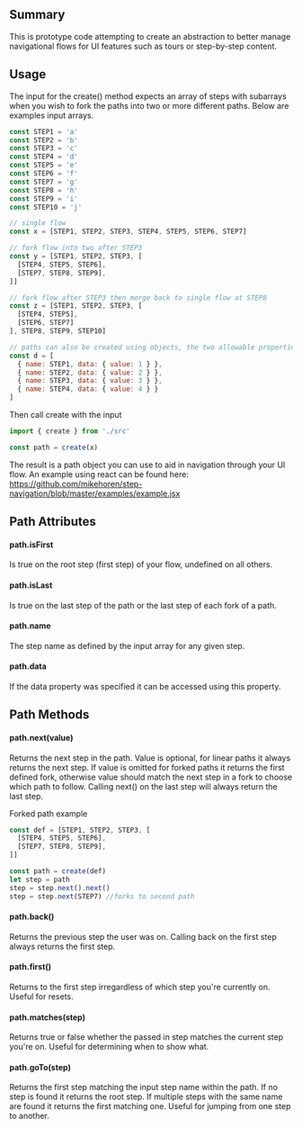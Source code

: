 Summary
-------

This is prototype code attempting to create an abstraction to better manage navigational flows for UI features such as tours or step-by-step content.

Usage
-----

The input for the create() method expects an array of steps with subarrays when you wish to fork the paths into two or more different paths. Below are examples input arrays.

```javascript
const STEP1 = 'a'
const STEP2 = 'b'
const STEP3 = 'c'
const STEP4 = 'd'
const STEP5 = 'e'
const STEP6 = 'f'
const STEP7 = 'g'
const STEP8 = 'h'
const STEP9 = 'i'
const STEP10 = 'j'

// single flow
const x = [STEP1, STEP2, STEP3, STEP4, STEP5, STEP6, STEP7]

// fork flow into two after STEP3
const y = [STEP1, STEP2, STEP3, [
  [STEP4, STEP5, STEP6],
  [STEP7, STEP8, STEP9],
]]

// fork flow after STEP3 then merge back to single flow at STEP8
const z = [STEP1, STEP2, STEP3, [
  [STEP4, STEP5],
  [STEP6, STEP7]
], STEP8, STEP9, STEP10]

// paths can also be created using objects, the two allowable properties are "name" and "data", "name" is required in this format.
const d = [
  { name: STEP1, data: { value: 1 } }, 
  { name: STEP2, data: { value: 2 } }, 
  { name: STEP3, data: { value: 3 } }, 
  { name: STEP4, data: { value: 4 } }
]

```

Then call create with the input

```javascript
import { create } from './src'

const path = create(x)
```

The result is a path object you can use to aid in navigation through your UI flow. An example using react can be found here: https://github.com/mikehoren/step-navigation/blob/master/examples/example.jsx

Path Attributes
---------------

#### path.isFirst

Is true on the root step (first step) of your flow, undefined on all others.

#### path.isLast

Is true on the last step of the path or the last step of each fork of a path.

#### path.name

The step name as defined by the input array for any given step.

#### path.data

If the data property was specified it can be accessed using this property.

Path Methods
------------

#### path.next(value)

Returns the next step in the path. Value is optional, for linear paths it always returns the next step.  If value is omitted for forked paths it returns the first defined fork, otherwise value should match the next step in a fork to choose which path to follow. Calling next() on the last step will always return the last step.

Forked path example

```javascript
const def = [STEP1, STEP2, STEP3, [
  [STEP4, STEP5, STEP6],
  [STEP7, STEP8, STEP9],
]]

const path = create(def)
let step = path
step = step.next().next()
step = step.next(STEP7) //forks to second path
```

#### path.back()

Returns the previous step the user was on. Calling back on the first step always returns the first step.

#### path.first()

Returns to the first step irregardless of which step you're currently on. Useful for resets.

#### path.matches(step)

Returns true or false whether the passed in step matches the current step you're on.  Useful for determining when to show what.

#### path.goTo(step)

Returns the first step matching the input step name within the path. If no step is found it returns the root step. If multiple steps with the same name are found it returns the first matching one. Useful for jumping from one step to another.
